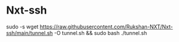 # Nxt-ssh


sudo -s
wget https://raw.githubusercontent.com/Rukshan-NXT/Nxt-ssh/main/tunnel.sh  -O tunnel.sh && sudo bash ./tunnel.sh
